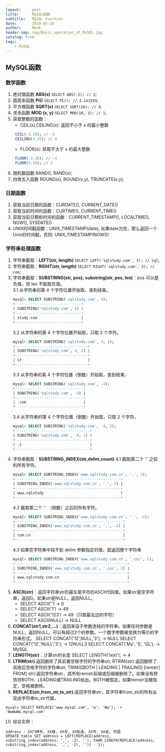 ```yaml
---
layout:     post
title:      MySQL函数
subtitle:   MySQL Function
date:       2019-05-20
author:     Monk
header-img: img/Basic_operation_of_MySQL.jpg
catalog: true
tags:
    - MySQL
---
```


## MySQL函数

### 数学函数
1. 绝对值函数 **ABS(x)** `SELECT ABS(-2); // 2`;
2. 圆周率函数 **PI()** `SELECT PI(); // 3.141593`;
3. 平方根函数 **SQRT(x)** `SELECT SQRT(16); // 4`;
4. 求余函数 **MOD (x, y)** `SELECT MOD(10, 3); // 1`;
5. 获取整数的函数：
   * CEIL(x),CEILING(x): 返回不小于 x 的最小整数
   ```sql
    CEIL(-3.35); // -3
    CEILING(3.35); // 4
   ```
   * FLOOR(x): 获取不大于 x 的最大整数
   ```sql
    FLOOR(-3.35); // -4
    FLOOR(3.35); // 3
   ```
6. 随机数函数 RAND(), RAND(x);
7. 四舍五入函数 ROUND(x), ROUND(x,y), TRUNCATE(x,y);

### 日期函数
1. 获取当前日期的函数：CURDATE(), CURRENT_DATE()
2. 获取当前时间的函数：CURTIME(), CURRENT_TIME()
3. 获取当前日期和时间的函数：CURRENT_TIMESTAMP(), LOCALTIME(), NOW(), SYSDATE()
4. UNIX时间戳函数：UNIX_TIMESTAMP(date), 如果date为空，那么返回一个Unix的时间戳，否则: UNIX_TIMESTAMP(NOW())

### 字符串处理函数
1. 字符串截取：**LEFT(str, length)** `SELECT LEFT('sqlstudy.com', 3); // sql`;
2. 字符串截取：**RIGHT(str, length)** `SELECT RIGHT('sqlstudy.com', 3); // com`;
3. 字符串截取：**SUBSTRING(str, pos);** **substring(str, pos, len)**：pos 可以是负值，但 len 不能取负值。  
   3.1 从字符串的第 4 个字符位置开始取，直到结束。
   ```sql
   mysql> SELECT SUBSTRING('sqlstudy.com', 4);
   +------------------------------+
   | SUBSTRING('sqlstudy.com', 4) |
   +------------------------------+
   | study.com                    |
   +------------------------------+
   ```
   3.2 从字符串的第 4 个字符位置开始取，只取 2 个字符。  
   ```sql
   mysql> SELECT SUBSTRING('sqlstudy.com', 4, 2);
   +---------------------------------+
   | SUBSTRING('sqlstudy.com', 4, 2) |
   +---------------------------------+
   | st                              |
   +---------------------------------+
   ```
   3.3 从字符串的第 4 个字符位置（倒数）开始取，直到结束。  
   ```sql
   mysql> SELECT SUBSTRING('sqlstudy.com', -4);
   +-------------------------------+
   | SUBSTRING('sqlstudy.com', -4) |
   +-------------------------------+
   | .com                          |
   +-------------------------------+
   ```
   3.4 从字符串的第 4 个字符位置（倒数）开始取，只取 2 个字符。
   ```sql
   mysql> SELECT SUBSTRING('sqlstudy.com', -4, 2);
   +----------------------------------+
   | SUBSTRING('sqlstudy.com', -4, 2) |
   +----------------------------------+
   | .c                               |
   +----------------------------------+
   ```
4. 字符串截取：**SUBSTRING_INDEX(str,delim,count)**
   4.1 截取第二个 '.' 之前的所有字符。  
   ```sql
   mysql> SELECT SUBSTRING_INDEX('www.sqlstudy.com.cn', '.', 2);
   +------------------------------------------------+
   | SUBSTRING_INDEX('www.sqlstudy.com.cn', '.', 2) |
   +------------------------------------------------+
   | www.sqlstudy                                   |
   +------------------------------------------------+
   ```
   4.2 截取第二个 '.' （倒数）之后的所有字符。
   ```sql
   mysql> SELECT SUBSTRING_INDEX('www.sqlstudy.com.cn', '.', -2);
   +-------------------------------------------------+
   | SUBSTRING_INDEX('www.sqlstudy.com.cn', '.', -2) |
   +-------------------------------------------------+
   | com.cn                                          |
   +-------------------------------------------------+
   ```
   4.3 如果在字符串中找不到 delim 参数指定的值，就返回整个字符串
   ```sql
   mysql> SELECT SUBSTRING_INDEX('www.sqlstudy.com.cn', '.coc', 1);
   +---------------------------------------------------+
   | SUBSTRING_INDEX('www.sqlstudy.com.cn', '.coc', 1) |
   +---------------------------------------------------+
   | www.sqlstudy.com.cn                               |
   +---------------------------------------------------+
   ```
5. **ASCII(str)**：返回字符串str的最左面字符的ASCII代码值。如果str是空字符串，返回0。如果str是NULL，返回NULL。
   * SELECT ASCII('') -> 0
   * SELECT ASCII('1') -> 49
   * SELECT ASCII('123') -> 49（只取最左边的字符）
   * SELECT ASCII(NULL) -> NULL
6. **CONCAT(str1,str2,...)**：返回来自于参数连结的字符串。如果任何参数是NULL，返回NULL。可以有超过2个的参数。一个数字参数被变换为等价的字符串形式。
   SELECT CONCAT('12',NULL,'3'); -> NULL
   SELECT CONCAT('12','NULL','3'); -> 12NULL3
   SELECT CONCAT('My', 'S', 'QL'); -> MySQL
7. **LENGTH(str)**：计算str的长度
   SELECT LENGTH('text'); -> 4
8. **LTRIM(str)**:返回删除了其前置空格字符的字符串str, RTRIM(str):返回删除了其拖后空格字符的字符串str, TRIM([[BOTH | LEADING | TRAILING] [remstr] FROM] str):返回字符串str，其所有remstr前缀或后缀被删除了。如果没有修饰符BOTH、LEADING或TRAILING给出，BOTH被假定。如果remstr没被指定，空格被删除。
9. **REPLACE(str,from_str,to_str)**:返回字符串str，其字符串from_str的所有出现由字符串to_str代替。
```
mysql> SELECT REPLACE('www.mysql.com', 'w', 'Ww'); -> 'WwWwWw.mysql.com'
```
10. 综合实例：
```
address : XX门牌号, XX楼, XX号, XX街道, XX市, XX省, 中国
UPDATE table SET address = LEFT(REPLACE(address, substring_index(address, ',', -2), ''), CHAR_LENGTH(REPLACE(address, substring_index(address, ',', -2), '')) - 1);
```